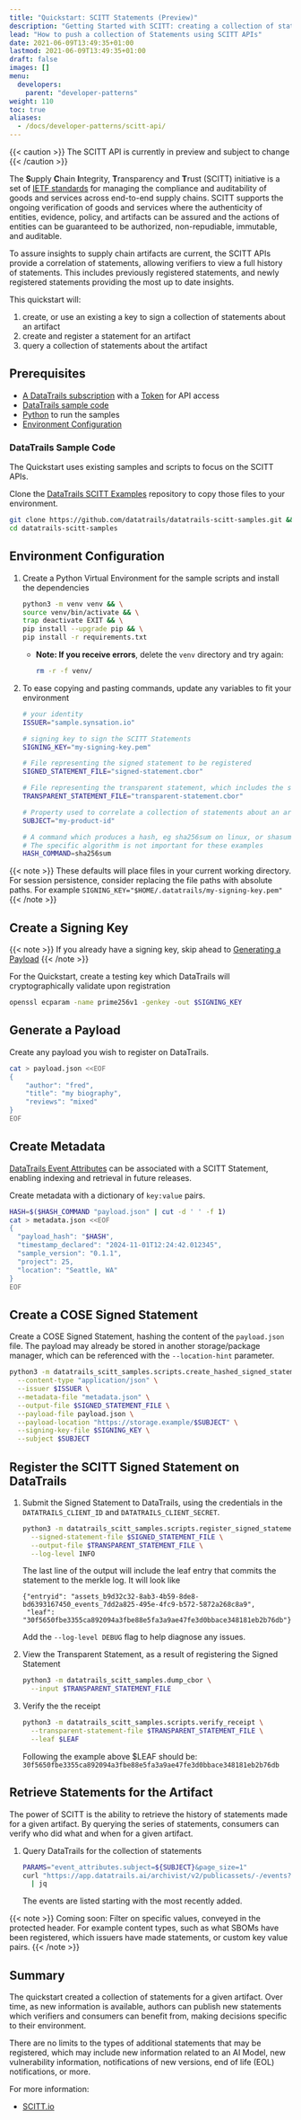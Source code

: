```yaml
---
title: "Quickstart: SCITT Statements (Preview)"
description: "Getting Started with SCITT: creating a collection of statements  (Preview)"
lead: "How to push a collection of Statements using SCITT APIs"
date: 2021-06-09T13:49:35+01:00
lastmod: 2021-06-09T13:49:35+01:00
draft: false
images: []
menu:
  developers:
    parent: "developer-patterns"
weight: 110
toc: true
aliases: 
  - /docs/developer-patterns/scitt-api/
---
```


{{< caution >}}
The SCITT API is currently in preview and subject to change
{{< /caution >}}

The **S**upply **C**hain **I**ntegrity, **T**ransparency and **T**rust (SCITT) initiative is a set of [IETF standards](https://datatracker.ietf.org/group/scitt/documents/) for managing the compliance and auditability of goods and services across end-to-end supply chains.
SCITT supports the ongoing verification of goods and services where the authenticity of entities, evidence, policy, and artifacts can be assured and the actions of entities can be guaranteed to be authorized, non-repudiable, immutable, and auditable.

To assure insights to supply chain artifacts are current, the SCITT APIs provide a correlation of statements, allowing verifiers to view a full history of statements.
This includes previously registered statements, and newly registered statements providing the most up to date insights.

This quickstart will:

1. create, or use an existing a key to sign a collection of statements about an artifact
1. create and register a statement for an artifact
1. query a collection of statements about the artifact

## Prerequisites

- [A DataTrails subscription](https://app.datatrails.ai/signup) with a [Token](/developers/developer-patterns/getting-access-tokens-using-app-registrations) for API access
- [DataTrails sample code](#datatrails-sample-code)
- [Python](https://www.python.org/downloads/) to run the samples
- [Environment Configuration](#environment-configuration)

### DataTrails Sample Code

The Quickstart uses existing samples and scripts to focus on the SCITT APIs.

Clone the [DataTrails SCITT Examples](https://github.com/datatrails/datatrails-scitt-samples) repository to copy those files to your environment.

  ```bash
  git clone https://github.com/datatrails/datatrails-scitt-samples.git && \
  cd datatrails-scitt-samples
  ```

## Environment Configuration

1. Create a Python Virtual Environment for the sample scripts and install the dependencies

    ```bash
    python3 -m venv venv && \
    source venv/bin/activate && \
    trap deactivate EXIT && \
    pip install --upgrade pip && \
    pip install -r requirements.txt
    ```

      - **Note: If you receive errors**, delete the `venv` directory and try again:

        ```bash
        rm -r -f venv/
        ```

1. To ease copying and pasting commands, update any variables to fit your environment

    ```bash
    # your identity
    ISSUER="sample.synsation.io"

    # signing key to sign the SCITT Statements
    SIGNING_KEY="my-signing-key.pem"

    # File representing the signed statement to be registered
    SIGNED_STATEMENT_FILE="signed-statement.cbor"

    # File representing the transparent statement, which includes the signed statement and the registration receipt
    TRANSPARENT_STATEMENT_FILE="transparent-statement.cbor"

    # Property used to correlate a collection of statements about an artifact
    SUBJECT="my-product-id"

    # A command which produces a hash, eg sha256sum on linux, or shasum on macos
    # The specific algorithm is not important for these examples
    HASH_COMMAND=sha256sum
    ```

{{< note >}}
These defaults will place files in your current working directory. For session persistence, consider replacing the file paths with absolute paths. For example `SIGNING_KEY="$HOME/.datatrails/my-signing-key.pem"`
{{< /note >}}

## Create a Signing Key

{{< note >}}
If you already have a signing key, skip ahead to [Generating a Payload](#generating-a-payload)
{{< /note >}}

For the Quickstart, create a testing key which DataTrails will cryptographically validate upon registration

  ```bash
  openssl ecparam -name prime256v1 -genkey -out $SIGNING_KEY
  ```

## Generate a Payload

Create any payload you wish to register on DataTrails.

```bash
cat > payload.json <<EOF
{
    "author": "fred",
    "title": "my biography",
    "reviews": "mixed"
}
EOF
```

## Create Metadata

[DataTrails Event Attributes](./../../api-reference/events-api/) can be associated with a SCITT Statement, enabling indexing and retrieval in future releases.

Create metadata with a dictionary of `key:value` pairs.

```bash
HASH=$($HASH_COMMAND "payload.json" | cut -d ' ' -f 1)
cat > metadata.json <<EOF
{
  "payload_hash": "$HASH",
  "timestamp_declared": "2024-11-01T12:24:42.012345",
  "sample_version": "0.1.1",
  "project": 25,
  "location": "Seattle, WA"
}
EOF
```

## Create a COSE Signed Statement

Create a COSE Signed Statement, hashing the content of the `payload.json` file.
The payload may already be stored in another storage/package manager, which can be referenced with the `--location-hint` parameter.

<!-- 
```bash
python3 ${SCRIPTS}create_signed_statement.py \
  --content-type "application/json" \
  --issuer $ISSUER \
  --metadata-file "metadata.json" \
  --output-file $SIGNED_STATEMENT_FILE \
  --payload-file payload.json \
  --payload-location "https://storage.example/$SUBJECT" \
  --signing-key-file $SIGNING_KEY \
  --subject $SUBJECT
```
-->

```bash
python3 -m datatrails_scitt_samples.scripts.create_hashed_signed_statement \
  --content-type "application/json" \
  --issuer $ISSUER \
  --metadata-file "metadata.json" \
  --output-file $SIGNED_STATEMENT_FILE \
  --payload-file payload.json \
  --payload-location "https://storage.example/$SUBJECT" \
  --signing-key-file $SIGNING_KEY \
  --subject $SUBJECT
```

## Register the SCITT Signed Statement on DataTrails

1. Submit the Signed Statement to DataTrails, using the credentials in the `DATATRAILS_CLIENT_ID` and `DATATRAILS_CLIENT_SECRET`.

    ```bash
    python3 -m datatrails_scitt_samples.scripts.register_signed_statement \
      --signed-statement-file $SIGNED_STATEMENT_FILE \
      --output-file $TRANSPARENT_STATEMENT_FILE \
      --log-level INFO
    ```

    The last line of the output will include the leaf entry that commits the statement to the merkle log.
    It will look like
    ```
    {"entryid": "assets_b9d32c32-8ab3-4b59-8de8-bd6393167450_events_7dd2a825-495e-4fc9-b572-5872a268c8a9",
     "leaf": "30f5650fbe3355ca892094a3fbe88e5fa3a9ae47fe3d0bbace348181eb2b76db"}
    ```

    Add the `--log-level DEBUG` flag to help diagnose any issues.

1. View the Transparent Statement, as a result of registering the Signed Statement

    ```bash
    python3 -m datatrails_scitt_samples.dump_cbor \
      --input $TRANSPARENT_STATEMENT_FILE
    ```

1. Verify the the receipt

    ```bash
    python3 -m datatrails_scitt_samples.scripts.verify_receipt \
      --transparent-statement-file $TRANSPARENT_STATEMENT_FILE \
      --leaf $LEAF
    ```

    Following the example above $LEAF should be:
    `30f5650fbe3355ca892094a3fbe88e5fa3a9ae47fe3d0bbace348181eb2b76db`

## Retrieve Statements for the Artifact

The power of SCITT is the ability to retrieve the history of statements made for a given artifact.
By querying the series of statements, consumers can verify who did what and when for a given artifact.

1. Query DataTrails for the collection of statements

    ```bash
    PARAMS="event_attributes.subject=${SUBJECT}&page_size=1"
    curl "https://app.datatrails.ai/archivist/v2/publicassets/-/events?${PARAMS}" \
      | jq
    ```

    The events are listed starting with the most recently added.

{{< note >}}
Coming soon: Filter on specific values, conveyed in the protected header. For example content types, such as what SBOMs have been registered, which issuers have made statements, or custom key value pairs.
{{< /note >}}

## Summary

The quickstart created a collection of statements for a given artifact.
Over time, as new information is available, authors can publish new statements which verifiers and consumers can benefit from, making decisions specific to their environment.

There are no limits to the types of additional statements that may be registered, which may include new information related to an AI Model, new vulnerability information, notifications of new versions, end of life (EOL) notifications, or more.

For more information:

<!-- - [DataTrails SCITT API Reference](TBD) -->
- [SCITT.io](SCITT.io)
